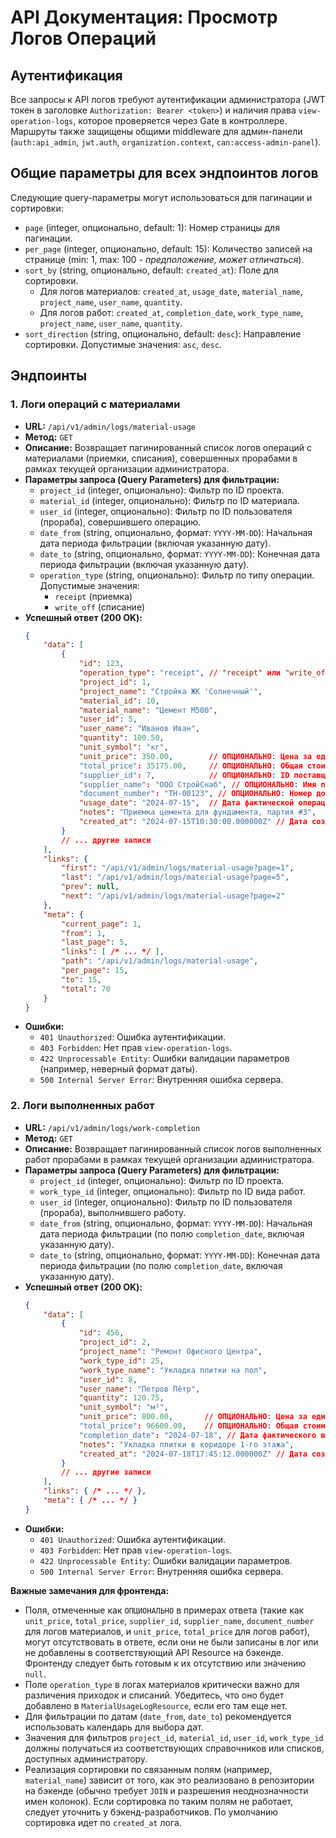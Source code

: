 # API Документация: Просмотр Логов Операций

## Аутентификация

Все запросы к API логов требуют аутентификации администратора (JWT токен в заголовке `Authorization: Bearer <token>`) и наличия права `view-operation-logs`, которое проверяется через Gate в контроллере. Маршруты также защищены общими middleware для админ-панели (`auth:api_admin`, `jwt.auth`, `organization.context`, `can:access-admin-panel`).

## Общие параметры для всех эндпоинтов логов

Следующие query-параметры могут использоваться для пагинации и сортировки:

-   `page` (integer, опционально, default: 1): Номер страницы для пагинации.
-   `per_page` (integer, опционально, default: 15): Количество записей на странице (min: 1, max: 100 - *предположение, может отличаться*).
-   `sort_by` (string, опционально, default: `created_at`): Поле для сортировки.
    -   Для логов материалов: `created_at`, `usage_date`, `material_name`, `project_name`, `user_name`, `quantity`.
    -   Для логов работ: `created_at`, `completion_date`, `work_type_name`, `project_name`, `user_name`, `quantity`.
-   `sort_direction` (string, опционально, default: `desc`): Направление сортировки. Допустимые значения: `asc`, `desc`.

## Эндпоинты

### 1. Логи операций с материалами

-   **URL:** `/api/v1/admin/logs/material-usage`
-   **Метод:** `GET`
-   **Описание:** Возвращает пагинированный список логов операций с материалами (приемки, списания), совершенных прорабами в рамках текущей организации администратора.
-   **Параметры запроса (Query Parameters) для фильтрации:**
    -   `project_id` (integer, опционально): Фильтр по ID проекта.
    -   `material_id` (integer, опционально): Фильтр по ID материала.
    -   `user_id` (integer, опционально): Фильтр по ID пользователя (прораба), совершившего операцию.
    -   `date_from` (string, опционально, формат: `YYYY-MM-DD`): Начальная дата периода фильтрации (включая указанную дату).
    -   `date_to` (string, опционально, формат: `YYYY-MM-DD`): Конечная дата периода фильтрации (включая указанную дату).
    -   `operation_type` (string, опционально): Фильтр по типу операции. Допустимые значения:
        -   `receipt` (приемка)
        -   `write_off` (списание)
-   **Успешный ответ (200 OK):**
    ```json
    {
        "data": [
            {
                "id": 123,
                "operation_type": "receipt", // "receipt" или "write_off" - ПОЛЕ ДОЛЖНО БЫТЬ В МОДЕЛИ И РЕСУРСЕ
                "project_id": 1,
                "project_name": "Стройка ЖК 'Солнечный'",
                "material_id": 10,
                "material_name": "Цемент М500",
                "user_id": 5,
                "user_name": "Иванов Иван",
                "quantity": 100.50,
                "unit_symbol": "кг",
                "unit_price": 350.00,        // ОПЦИОНАЛЬНО: Цена за единицу (если есть в логе)
                "total_price": 35175.00,     // ОПЦИОНАЛЬНО: Общая стоимость (если есть в логе)
                "supplier_id": 7,            // ОПЦИОНАЛЬНО: ID поставщика (для приемки)
                "supplier_name": "ООО СтройСнаб", // ОПЦИОНАЛЬНО: Имя поставщика (для приемки)
                "document_number": "ТН-00123", // ОПЦИОНАЛЬНО: Номер документа (накладной, акта)
                "usage_date": "2024-07-15",  // Дата фактической операции
                "notes": "Приемка цемента для фундамента, партия #3",
                "created_at": "2024-07-15T10:30:00.000000Z" // Дата создания записи в системе
            }
            // ... другие записи
        ],
        "links": {
            "first": "/api/v1/admin/logs/material-usage?page=1",
            "last": "/api/v1/admin/logs/material-usage?page=5",
            "prev": null,
            "next": "/api/v1/admin/logs/material-usage?page=2"
        },
        "meta": {
            "current_page": 1,
            "from": 1,
            "last_page": 5,
            "links": [ /* ... */ ],
            "path": "/api/v1/admin/logs/material-usage",
            "per_page": 15,
            "to": 15,
            "total": 70
        }
    }
    ```
-   **Ошибки:**
    -   `401 Unauthorized`: Ошибка аутентификации.
    -   `403 Forbidden`: Нет прав `view-operation-logs`.
    -   `422 Unprocessable Entity`: Ошибки валидации параметров (например, неверный формат даты).
    -   `500 Internal Server Error`: Внутренняя ошибка сервера.

### 2. Логи выполненных работ

-   **URL:** `/api/v1/admin/logs/work-completion`
-   **Метод:** `GET`
-   **Описание:** Возвращает пагинированный список логов выполненных работ прорабами в рамках текущей организации администратора.
-   **Параметры запроса (Query Parameters) для фильтрации:**
    -   `project_id` (integer, опционально): Фильтр по ID проекта.
    -   `work_type_id` (integer, опционально): Фильтр по ID вида работ.
    -   `user_id` (integer, опционально): Фильтр по ID пользователя (прораба), выполнившего работу.
    -   `date_from` (string, опционально, формат: `YYYY-MM-DD`): Начальная дата периода фильтрации (по полю `completion_date`, включая указанную дату).
    -   `date_to` (string, опционально, формат: `YYYY-MM-DD`): Конечная дата периода фильтрации (по полю `completion_date`, включая указанную дату).
-   **Успешный ответ (200 OK):**
    ```json
    {
        "data": [
            {
                "id": 456,
                "project_id": 2,
                "project_name": "Ремонт Офисного Центра",
                "work_type_id": 25,
                "work_type_name": "Укладка плитки на пол",
                "user_id": 8,
                "user_name": "Петров Пётр",
                "quantity": 120.75,
                "unit_symbol": "м²",
                "unit_price": 800.00,       // ОПЦИОНАЛЬНО: Цена за единицу (если есть в логе)
                "total_price": 96600.00,    // ОПЦИОНАЛЬНО: Общая стоимость (если есть в логе)
                "completion_date": "2024-07-18", // Дата фактического выполнения работы
                "notes": "Укладка плитки в коридоре 1-го этажа",
                "created_at": "2024-07-18T17:45:12.000000Z" // Дата создания записи в системе
            }
            // ... другие записи
        ],
        "links": { /* ... */ },
        "meta": { /* ... */ }
    }
    ```
-   **Ошибки:**
    -   `401 Unauthorized`: Ошибка аутентификации.
    -   `403 Forbidden`: Нет прав `view-operation-logs`.
    -   `422 Unprocessable Entity`: Ошибки валидации параметров.
    -   `500 Internal Server Error`: Внутренняя ошибка сервера.

**Важные замечания для фронтенда:**

*   Поля, отмеченные как `ОПЦИОНАЛЬНО` в примерах ответа (такие как `unit_price`, `total_price`, `supplier_id`, `supplier_name`, `document_number` для логов материалов, и `unit_price`, `total_price` для логов работ), могут отсутствовать в ответе, если они не были записаны в лог или не добавлены в соответствующий API Resource на бэкенде. Фронтенду следует быть готовым к их отсутствию или значению `null`.
*   Поле `operation_type` в логах материалов критически важно для различения приходок и списаний. Убедитесь, что оно будет добавлено в `MaterialUsageLogResource`, если его там еще нет.
*   Для фильтрации по датам (`date_from`, `date_to`) рекомендуется использовать календарь для выбора дат.
*   Значения для фильтров `project_id`, `material_id`, `user_id`, `work_type_id` должны получаться из соответствующих справочников или списков, доступных администратору.
*   Реализация сортировки по связанным полям (например, `material_name`) зависит от того, как это реализовано в репозитории на бэкенде (обычно требует `JOIN` и разрешения неоднозначности имен колонок). Если сортировка по таким полям не работает, следует уточнить у бэкенд-разработчиков. По умолчанию сортировка идет по `created_at` лога. 